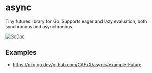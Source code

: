 # async

Tiny futures library for Go. Supports eager and lazy evaluation, both synchronous and asynchronous.

[![GoDoc](https://pkg.go.dev/badge/github.com/CAFxX/async)](https://pkg.go.dev/github.com/CAFxX/async)

## Examples

- https://pkg.go.dev/github.com/CAFxX/async#example-Future

